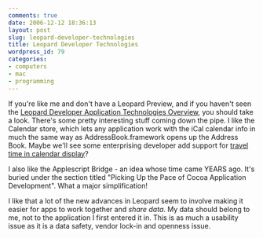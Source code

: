 ```yaml
---
comments: true
date: 2006-12-12 18:36:13
layout: post
slug: leopard-developer-technologies
title: Leopard Developer Technologies
wordpress_id: 79
categories:
- computers
- mac
- programming
---
```


If you're like me and don't have a Leopard Preview, and if you haven't seen the [Leopard Developer Application Technologies Overview](http://developer.apple.com/leopard/overview/apptech.html), you should take a look. There's some pretty interesting stuff coming down the pipe. I like the Calendar store, which lets any application work with the iCal calendar info in much the same way as AddressBook.framework opens up the Address Book. Maybe we'll see some enterprising developer add support for [travel time in calendar display](http://michael-mccracken.net/wp/?p=27)?

I also like the Applescript Bridge - an idea whose time came YEARS ago. It's buried under the section titled "Picking Up the Pace of Cocoa Application Development". What a major simplification!

I like that a lot of the new advances in Leopard seem to involve making it easier for apps to work together and *share data*. My data should belong to me, not to the application I first entered it in. This is as much a usability issue as it is a data safety, vendor lock-in and openness issue.
